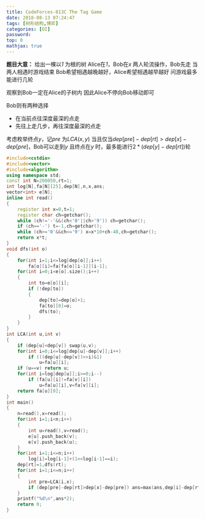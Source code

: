 ```yaml
---
title: CodeForces-813C The Tag Game
date: 2018-08-13 07:24:47
tags: [树形结构,博弈]
categories: [OI]
password:
top: 0
mathjax: true
---
```

**题目大意：**
给出一棵以*1* 为根的树
Alice在*1*，Bob在*x*
两人轮流操作，Bob先走
当两人相遇时游戏结束
Bob希望相遇越晚越好，Alice希望相遇越早越好
问游戏最多能进行几轮


观察到Bob一定在Alice的子树内
因此Alice不停向Bob移动即可

Bob则有两种选择
- 在当前点往深度最深的点走
- 先往上走几步，再往深度最深的点走

考虑枚举终点*y*，记*pre* 为$LCA\left ( x,y \right )$
当且仅当$dep\left [ pre \right ]-dep\left [ rt \right ]>dep\left [ x \right ]-dep\left [ pre \right ]$，Bob可以走到*y*
且终点在*y* 时，最多能进行$2*\left ( dep\left [ y \right ]-dep\left [ rt \right ] \right )$轮
<!--more-->
```c++
#include<cstdio>
#include<vector>
#include<algorithm>
using namespace std;
const int N=200050,rt=1;
int log[N],fa[N][25],dep[N],n,x,ans;
vector<int> e[N];
inline int read()
{
    register int x=0,t=1;
    register char ch=getchar();
    while (ch!='-'&&(ch<'0'||ch>'9')) ch=getchar();
    if (ch=='-') t=-1,ch=getchar();
    while (ch>='0'&&ch<='9') x=x*10+ch-48,ch=getchar();
    return x*t;
}
void dfs(int o)
{
    for(int i=1;i<=log[dep[o]];i++)
        fa[o][i]=fa[fa[o][i-1]][i-1];
    for(int i=0;i<e[o].size();i++)
    {
        int to=e[o][i];
        if (!dep[to])
        {
            dep[to]=dep[o]+1;
            fa[to][0]=o;
            dfs(to);
        }
    }
}
int LCA(int u,int v)
{
    if (dep[u]<dep[v]) swap(u,v);
    for(int i=0;i<=log[dep[u]-dep[v]];i++)
        if (((dep[u]-dep[v])>>i)&1)
            u=fa[u][i];
    if (u==v) return u;
    for(int i=log[dep[u]];i>=0;i--)
        if (fa[u][i]!=fa[v][i])
            u=fa[u][i],v=fa[v][i];
    return fa[u][0];
}
int main()
{
    n=read(),x=read();
    for(int i=1;i<n;i++)
    {
        int u=read(),v=read();
        e[u].push_back(v);
        e[v].push_back(u);
    }
    for(int i=1;i<=n;i++) 
        log[i]=log[i-1]+(1<<log[i-1]==i);
    dep[rt]=1,dfs(rt);
    for(int i=1;i<=n;i++)
    {
        int pre=LCA(i,x);
        if (dep[pre]-dep[rt]>dep[x]-dep[pre]) ans=max(ans,dep[i]-dep[rt]);
    }
    printf("%d\n",ans*2);
    return 0;
}
```



